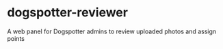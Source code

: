 # dogspotter-reviewer
A web panel for Dogspotter admins to review uploaded photos and assign points

